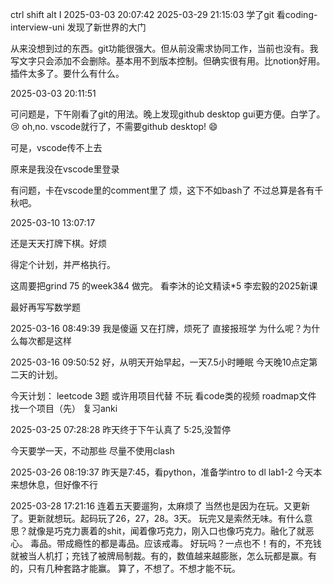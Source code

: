 ctrl shift alt I 
2025-03-03 20:07:42
2025-03-29 21:15:03
学了git 看coding-interview-uni
发现了新世界的大门

从来没想到过的东西。git功能很强大。但从前没需求协同工作，当前也没有。我写文字只会添加不会删除。基本用不到版本控制。但确实很有用。比notion好用。插件太多了。要什么有什么。

2025-03-03 20:11:51

可问题是，下午刚看了git的用法。晚上发现github desktop gui更方便。白学了。 😢
oh,no. vscode就行了，不需要github desktop! 😄

可是，vscode传不上去

原来是我没在vscode里登录

有问题，卡在vscode里的comment里了
烦，这下不如bash了
不过总算是各有千秋吧。

2025-03-10 13:07:17


还是天天打牌下棋。好烦

得定个计划，并严格执行。

这周要把grind 75 的week3&4 做完。
看李沐的论文精读*5
李宏毅的2025新课

最好再写写数学题

2025-03-16 08:49:39
我是傻逼
又在打牌，烦死了
直接报班学
为什么呢？为什么每次都是这样

2025-03-16 09:50:52
好，从明天开始早起，一天7.5小时睡眠
今天晚10点定第二天的计划。

今天计划：
leetcode 3题 或许用项目代替
不玩
看code类的视频
roadmap文件
找一个项目（先） 
复习anki


2025-03-25 07:28:28
昨天终于下午认真了
5:25,没暂停

今天要学一天，不动那些
尽量不使用clash

2025-03-26 08:19:37
昨天是7:45，看python，准备学intro to dl lab1-2
今天本来想休息，但好像不行

2025-03-28 17:21:16
连着五天要遛狗，太麻烦了
当然也是因为在玩。又更新了。更新就想玩。起码玩了26，27，28。3天。
玩完又是索然无味。有什么意思？就像是巧克力裹着的shit，闻着像巧克力，刚入口也像巧克力。融化了就恶心。
毒品。带成瘾性的都是毒品。应该戒毒。
好玩吗？一点也不！有的，不充钱就被当人机打；充钱了被牌局制裁。有的，数值越来越膨胀，怎么玩都是赢。有的，只有几种套路才能赢。
算了，不想了。不想才能不玩。